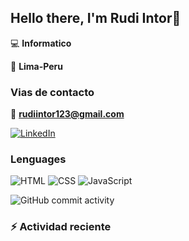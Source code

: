 ## Hello there, I'm Rudi Intor👋

:computer: **Informatico**

📍 **Lima-Peru**

### Vias de contacto

📧 **rudiintor123@gmail.com**

[![LinkedIn](https://img.shields.io/badge/LinkedIn-0077B5?style=for-the-badge&logo=linkedin&logoColor=white)](https://www.linkedin.com/in/rudiintor)

### Lenguages

![HTML](https://img.shields.io/badge/HTML-E34F26?style=for-the-badge&logo=html5&logoColor=white)
![CSS](https://img.shields.io/badge/CSS-1572B6?style=for-the-badge&logo=css3&logoColor=white)
![JavaScript](https://img.shields.io/badge/JavaScript-black?style=for-the-badge&logo=javascript&logoColor=yellow)

![GitHub commit activity](https://img.shields.io/github/commit-activity/w/Rudi-Intor/Rudi-Intor)


### :zap: Actividad reciente
<!--ATART_SECTOR:activity-->

<!--END_SECTION:les_update-->